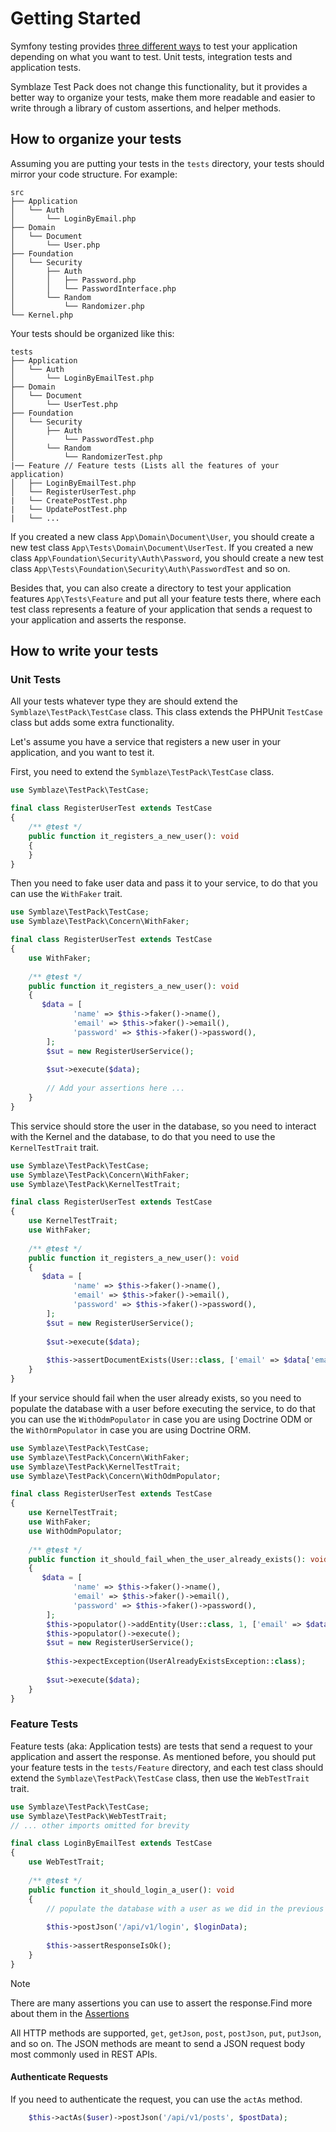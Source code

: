 # Getting Started

Symfony testing provides [three different ways](https://symfony.com/doc/current/testing.html#types-of-tests) to test
your application depending on what you want to test. Unit tests, integration tests and application tests.

Symblaze Test Pack does not change this functionality, but it provides a better way to organize your tests, make them
more readable and easier to write through a library of custom assertions, and helper methods.

## How to organize your tests

Assuming you are putting your tests in the `tests` directory, your tests should mirror your code structure. For example:

```
src
├── Application
│   └── Auth
│       └── LoginByEmail.php
├── Domain
│   └── Document
│       └── User.php
├── Foundation
│   └── Security
│       ├── Auth
│       │   ├── Password.php
│       │   └── PasswordInterface.php
│       └── Random
│           └── Randomizer.php
└── Kernel.php
```

Your tests should be organized like this:

```
tests
├── Application
│   └── Auth
│       └── LoginByEmailTest.php
├── Domain
│   └── Document
│       └── UserTest.php
├── Foundation
│   └── Security
│       ├── Auth
│           └── PasswordTest.php
│       └── Random
│           └── RandomizerTest.php
|── Feature // Feature tests (Lists all the features of your application)
│   ├── LoginByEmailTest.php 
│   └── RegisterUserTest.php
|   └── CreatePostTest.php
|   └── UpdatePostTest.php
|   └── ...
```

If you created a new class `App\Domain\Document\User`, you should create a new test
class `App\Tests\Domain\Document\UserTest`. If you created a new class `App\Foundation\Security\Auth\Password`, you
should create a new test class `App\Tests\Foundation\Security\Auth\PasswordTest` and so on.

Besides that, you can also create a directory to test your application features `App\Tests\Feature` and put all your
feature tests there, where each test class represents a feature of your application that sends a request to your
application and asserts the response.

## How to write your tests

### Unit Tests

All your tests whatever type they are should extend the `Symblaze\TestPack\TestCase` class. This class extends the
PHPUnit `TestCase` class but adds some extra functionality.

Let's assume you have a service that registers a new user in your application, and you want to test it.

First, you need to extend the `Symblaze\TestPack\TestCase` class.

```php
use Symblaze\TestPack\TestCase;

final class RegisterUserTest extends TestCase
{
    /** @test */
    public function it_registers_a_new_user(): void 
    {
    } 
}
```

Then you need to fake user data and pass it to your service, to do that you can use the `WithFaker` trait.

```php
use Symblaze\TestPack\TestCase;
use Symblaze\TestPack\Concern\WithFaker;

final class RegisterUserTest extends TestCase
{   
    use WithFaker;
    
    /** @test */
    public function it_registers_a_new_user(): void 
    {
       $data = [
              'name' => $this->faker()->name(),
              'email' => $this->faker()->email(),
              'password' => $this->faker()->password(),
        ];
        $sut = new RegisterUserService();
        
        $sut->execute($data);
        
        // Add your assertions here ...
    }   
}
```

This service should store the user in the database, so you need to interact with the Kernel and the database, to do that
you need to use the `KernelTestTrait` trait.

```php
use Symblaze\TestPack\TestCase;
use Symblaze\TestPack\Concern\WithFaker;
use Symblaze\TestPack\KernelTestTrait;

final class RegisterUserTest extends TestCase
{   
    use KernelTestTrait;
    use WithFaker;
    
    /** @test */
    public function it_registers_a_new_user(): void 
    {
       $data = [
              'name' => $this->faker()->name(),
              'email' => $this->faker()->email(),
              'password' => $this->faker()->password(),
        ];
        $sut = new RegisterUserService();
        
        $sut->execute($data);
        
        $this->assertDocumentExists(User::class, ['email' => $data['email']]); // or you can use `assertEntityExists` if you are using Doctrine ORM
    }   
}
```

If your service should fail when the user already exists, so you need to populate the database with a user before
executing the service, to do that you can use the `WithOdmPopulator` in case you are using Doctrine ODM or the
`WithOrmPopulator` in case you are using Doctrine ORM.

```php
use Symblaze\TestPack\TestCase;
use Symblaze\TestPack\Concern\WithFaker;
use Symblaze\TestPack\KernelTestTrait;
use Symblaze\TestPack\Concern\WithOdmPopulator;

final class RegisterUserTest extends TestCase
{   
    use KernelTestTrait;
    use WithFaker;
    use WithOdmPopulator;
    
    /** @test */
    public function it_should_fail_when_the_user_already_exists(): void 
    {
       $data = [
              'name' => $this->faker()->name(),
              'email' => $this->faker()->email(),
              'password' => $this->faker()->password(),
        ];
        $this->populator()->addEntity(User::class, 1, ['email' => $data['email']]);
        $this->populator()->execute();
        $sut = new RegisterUserService();
        
        $this->expectException(UserAlreadyExistsException::class);
        
        $sut->execute($data);
    }
}
```

### Feature Tests

Feature tests (aka: Application tests) are tests that send a request to your application and assert the response.
As mentioned before, you should put your feature tests in the `tests/Feature` directory, and each test class should
extend the `Symblaze\TestPack\TestCase` class, then use the `WebTestTrait` trait.

```php
use Symblaze\TestPack\TestCase;
use Symblaze\TestPack\WebTestTrait;
// ... other imports omitted for brevity

final class LoginByEmailTest extends TestCase
{   
    use WebTestTrait;
    
    /** @test */
    public function it_should_login_a_user(): void 
    {
        // populate the database with a user as we did in the previous example
        
        $this->postJson('/api/v1/login', $loginData);
        
        $this->assertResponseIsOk();
    }     
}
```

> [!NOTE]
> There are many assertions you can use to assert the response.Find more about them in
> the [Assertions](assertions/response.md)

All HTTP methods are supported, `get`, `getJson`, `post`, `postJson`, `put`, `putJson`, and so on. The JSON methods are
meant to send a JSON request body most commonly used in REST APIs.

#### Authenticate Requests

If you need to authenticate the request, you can use the `actAs` method.

```php
    $this->actAs($user)->postJson('/api/v1/posts', $postData);
```
